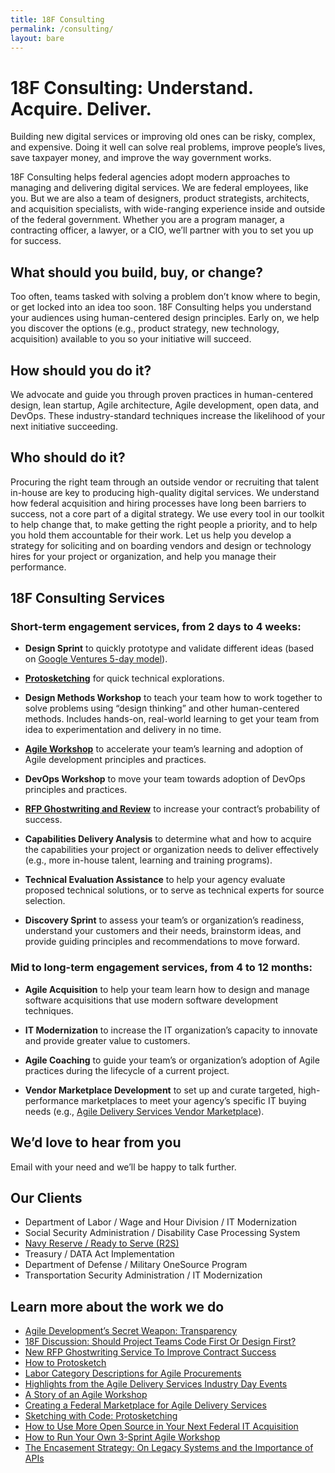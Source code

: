 ```yaml
---
title: 18F Consulting
permalink: /consulting/
layout: bare
---
```


# 18F Consulting: Understand. Acquire. Deliver.

Building new digital services or improving old ones can be risky, complex, and expensive. Doing it well can solve real problems, improve people’s lives, save taxpayer money, and improve the way government works.

18F Consulting helps federal agencies adopt modern approaches to managing and delivering digital services. We are federal employees, like you. But we are also a team of designers, product strategists, architects, and acquisition specialists, with wide-ranging experience inside and outside of the federal government. Whether you are a program manager, a contracting officer, a lawyer, or a CIO, we’ll partner with you to set you up for success.

## What should you build, buy, or change?

Too often, teams tasked with solving a problem don’t know where to begin, or get locked into an idea too soon. 18F Consulting helps you understand your audiences using human-centered design principles. Early on, we help you discover the options (e.g., product strategy, new technology, acquisition) available to you so your initiative will succeed.

## How should you do it?

We advocate and guide you through proven practices in human-centered design, lean startup, Agile architecture, Agile development, open data, and DevOps. These industry-standard techniques increase the likelihood of your next initiative succeeding. 

## Who should do it?

Procuring the right team through an outside vendor or recruiting that talent in-house are key to producing high-quality digital services. We understand how federal acquisition and hiring processes have long been barriers to success, not a core part of a digital strategy. We use every tool in our toolkit to help change that, to make getting the right people a priority, and to help you hold them accountable for their work. Let us help you develop a strategy for soliciting and on boarding vendors and design or technology hires for your project or organization, and help you manage their performance.

## 18F Consulting Services

### Short-term engagement services, from 2 days to 4 weeks:

- **Design Sprint** to quickly prototype and validate different ideas (based on [Google Ventures 5-day model](https://www.gv.com/sprint/)).

- **[Protosketching](https://18f.gsa.gov/2015/01/06/protosketch/)** for quick technical explorations.

- **Design Methods Workshop** to teach your team how to work together to solve problems using “design thinking” and other human-centered methods. Includes hands-on, real-world learning to get your team from idea to experimentation and delivery in no time.

- **[Agile Workshop](https://18f.gsa.gov/2014/10/21/how-to-run-your-own-3-sprint-agile-workshop/)** to accelerate your team’s learning and adoption of Agile development principles and practices.

- **DevOps Workshop** to move your team towards adoption of DevOps principles and practices.

- **[RFP Ghostwriting and Review](https://18f.gsa.gov/2015/03/30/new-rfp-ghostwriting-service-to-improve-contract-success/)** to increase your contract’s probability of success.

- **Capabilities Delivery Analysis** to determine what and how to acquire the capabilities your project or organization needs to deliver effectively (e.g., more in-house talent, learning and training programs).

- **Technical Evaluation Assistance** to help your agency evaluate proposed technical solutions, or to serve as technical experts for source selection.

- **Discovery Sprint** to assess your team’s or organization’s readiness, understand your customers and their needs, brainstorm ideas, and provide guiding principles and recommendations to move forward.

### Mid to long-term engagement services, from 4 to 12 months:

- **Agile Acquisition** to help your team learn how to design and manage software acquisitions that use modern software development techniques.

- **IT Modernization** to increase the IT organization’s capacity to innovate and provide greater value to customers.

- **Agile Coaching** to guide your team’s or organization’s adoption of Agile practices during the lifecycle of a current project.

- **Vendor Marketplace Development** to set up and curate targeted, high-performance marketplaces to meet your agency’s specific IT buying needs (e.g., [Agile Delivery Services Vendor Marketplace](https://18f.gsa.gov/2015/01/08/creating-a-federal-marketplace-for-agile-delivery-services/)).

## We’d love to hear from you

Email <a id="email" href=""></a> with your need and we’ll be happy to talk further.

## Our Clients

- Department of Labor / Wage and Hour Division / IT Modernization
- Social Security Administration / Disability Case Processing System
- [Navy Reserve / Ready to Serve (R2S)](https://pages.18f.gov/consulting/projects/navy-reserve/)
- Treasury / DATA Act Implementation
- Department of Defense / Military OneSource Program
- Transportation Security Administration / IT Modernization

## Learn more about the work we do

- [Agile Development’s Secret Weapon: Transparency](https://18f.gsa.gov/2015/04/24/agile-developments-secret-weapon-transparency/)
- [18F Discussion: Should Project Teams Code First Or Design First?](https://18f.gsa.gov/2015/04/03/18f-discussion-should-project-teams-code-first-or-design-first/)
- [New RFP Ghostwriting Service To Improve Contract Success](https://18f.gsa.gov/2015/03/30/new-rfp-ghostwriting-service-to-improve-contract-success/)
- [How to Protosketch](https://18f.gsa.gov/2015/03/13/how-to-protosketch/)
- [Labor Category Descriptions for Agile Procurements](https://18f.gsa.gov/2015/03/10/Labor-Category-Descriptions-for-Agile-Procurements/)
- [Highlights from the Agile Delivery Services Industry Day Events](https://18f.gsa.gov/2015/02/12/highlights-from-the-agile-delivery-services-industry-day-events/)
- [A Story of an Agile Workshop](https://18f.gsa.gov/2015/02/11/a-story-of-an-agile-workshop/)
- [Creating a Federal Marketplace for Agile Delivery Services](https://18f.gsa.gov/2015/01/08/creating-a-federal-marketplace-for-agile-delivery-services/)
- [Sketching with Code: Protosketching](https://18f.gsa.gov/2015/01/06/protosketch/)
- [How to Use More Open Source in Your Next Federal IT Acquisition](https://18f.gsa.gov/2014/11/26/how-to-use-more-open-source/)
- [How to Run Your Own 3-Sprint Agile Workshop](https://18f.gsa.gov/2014/10/21/how-to-run-your-own-3-sprint-agile-workshop/)
- [The Encasement Strategy: On Legacy Systems and the Importance of APIs](https://18f.gsa.gov/2014/09/08/the-encasement-strategy-on-legacy-systems-and-the/)


<!-- Obfuscate our email -->
<div>
  <script>
    var parts = ["18FC", "@", "gsa", ".gov"];
    var email = parts[0] + parts[1] + parts[2] + parts[3];
    document.getElementById("email").href = "mailto:" + email + "?Subject=Request%20For%20Client%20Services";
    document.getElementById("email").innerHTML = email;
  </script>
</div>
